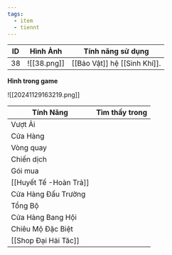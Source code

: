 ```yaml
---
tags:
  - item
  - tiennt
---
```


| ID  | Hình Ảnh    | Tính năng sử dụng            |
| --- | ----------- | ---------------------------- |
| 38  | ![[38.png]] | [[Bảo Vật]] hệ [[Sinh Khí]]. |

**Hình trong game**

![[20241129163219.png]]

| Tính Năng            | Tìm thấy trong |
| -------------------- | :------------: |
| Vượt Ải              |                |
| Cửa Hàng             |                |
| Vòng quay            |                |
| Chiến dịch           |                |
| Gói mua              |                |
| [[Huyết Tế -Hoàn Trả]]         |                |
| Cửa Hàng Đấu Trường  |                |
| Tổng Bộ              |                |
| Cửa Hàng Bang Hội    |                |
| Chiêu Mộ Đặc Biệt    |                |
| [[Shop Đại Hải Tăc]] |                |


